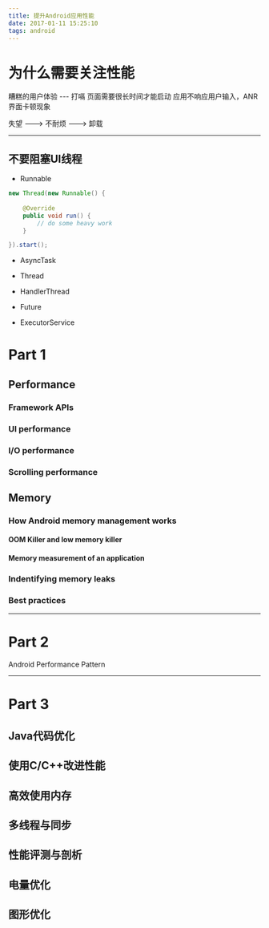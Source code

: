 ```yaml
---
title: 提升Android应用性能
date: 2017-01-11 15:25:10
tags: android
---
```


# 为什么需要关注性能
糟糕的用户体验 --- 打嗝
页面需要很长时间才能启动
应用不响应用户输入，ANR
界面卡顿现象

失望 ---> 不耐烦 ---> 卸载

---

## 不要阻塞UI线程
- Runnable

```java
new Thread(new Runnable() {
	
	@Override
	public void run() {
		// do some heavy work
	}

}).start();
```

- AsyncTask


- Thread

- HandlerThread


- Future


- ExecutorService



# Part 1

## Performance

### Framework APIs

### UI performance

### I/O performance

### Scrolling performance

## Memory 

### How Android memory management works

#### OOM Killer and low memory killer

#### Memory measurement of an application

### Indentifying memory leaks

### Best practices

---

# Part 2

Android Performance Pattern

---

# Part 3

## Java代码优化

## 使用C/C++改进性能

## 高效使用内存

## 多线程与同步

## 性能评测与剖析

## 电量优化

## 图形优化

